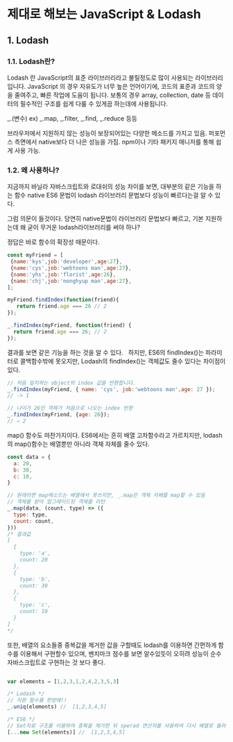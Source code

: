 # 제대로 해보는 JavaScript & Lodash

## 1. Lodash

### 1.1. Lodash란?

Lodash 란 JavaScript의 표준 라이브러리라고 불릴정도로 많이 사용되는 라이브러리 입니다. 
JavaScript 의 경우 자유도가 너무 높은 언어이기에, 코드의 표준과 코드의 양을 줄여주고, 빠른 작업에 도움이 됩니다. 
보통의 경우 array, collection, date 등 데이터의 필수적인 구조를 쉽게 다룰 수 있게끔 하는데에 사용됩니다. 

_.(변수) ex) _.map, _.filter, _.find, _.reduce 등등

브라우저에서 지원하지 않는 성능이 보장되어있는 다양한 메소드를 가지고 있음.
퍼포먼스 측면에서 native보다 더 나은 성능을 가짐.
npm이나 기타 패키지 매니저를 통해 쉽게 사용 가능.

### 1.2. 왜 사용하나?

지금까지 바닐라 자바스크립트와 로대쉬의 성능 차이를 보면, 대부분의 같은 기능을 하는 함수 native ES6 문법이 lodash 라이브러리 문법보다 성능이 빠르다는걸 알 수 있다.

그럼 의문이 들것이다.
당연히 native문법이 라이브러리 문법보다 빠르고, 기본 지원하는데 왜 굳이 무거운 lodash라이브러리를 써야 하나?

정답은 바로 함수의 확장성 때문이다.

```javascript
const myFriend = [
 {name:'kys',job:'developer',age:27},
 {name:'cys',job:'webtoons man',age:27},
 {name:'yhs',job:'florist',age:26},
 {name:'chj',job:'nonghyup man',age:27},
];

myFriend.findIndex(function(friend){
   return friend.age === 26 // 2
});

_.findIndex(myFriend, function(friend) {
  return friend.age === 26; // 2
});

```
결과를 보면 같은 기능을 하는 것을 알 수 있다.
 
하지만, ES6의 findIndex()는 파라미터로 콜백함수밖에 못오지만, Lodash의 findIndex()는 객체값도 줄수 있다는 차이점이 있다.

```javascript
// 처음 일치하는 object의 index 값을 반환합니다.
_.findIndex(myFriend, { name: 'cys', job:'webtoons man',age: 27 });
// -> 1

// 나이가 26인 객체가 처음으로 나오는 index 반환
_.findIndex(myFriend, {age: 26});
// → 2
```
map() 함수도 마찬가지이다. ES6에서는 흔히 배열 고차함수라고 가르치지만, lodash의 map()함수는 배열뿐만 아니라 객체 자체를 줄수 있다.

```javascript
const data = {
  a: 20,
  b: 30,
  c: 10,
}

// 원래라면 map메소드는 배열에서 못쓰지만, _.map은 객체 자페를 map할 수 있음
// 객체를 받아 업그레이드된 객체를 리턴
_.map(data, (count, type) => ({
  type: type,
  count: count,
}))
/* 결과값
[
  {
    type: 'a',
    count: 20
  },
  {
    type: 'b',
    count: 30
  },
  {
    type: 'c',
    count: 10
  }
]
*/
```

또한, 배열의 요소들중 중복값을 제거한 값을 구할때도 lodash를 이용하면 간편하게 함수를 이용해서 구현할수 있으며, 벤치마크 점수를 보면 알수있듯이 오히려 성능이 순수 자바스크립트로 구현하는 것 보다 좋다.

```javascript

var elements = [1,2,3,1,2,4,2,3,5,3]

/* Lodash */
// 지원 함수를 한방에!!
_.uniq(elements) //  [1,2,3,4,5]

/* ES6 */
// Set자료 구조를 이용하여 중복을 제거한 뒤 sperad 연산자를 사용하여 다시 배열로 돌려 놓는 복잡한 로직을 사용한다.
[...new Set(elements)] //  [1,2,3,4,5]

```